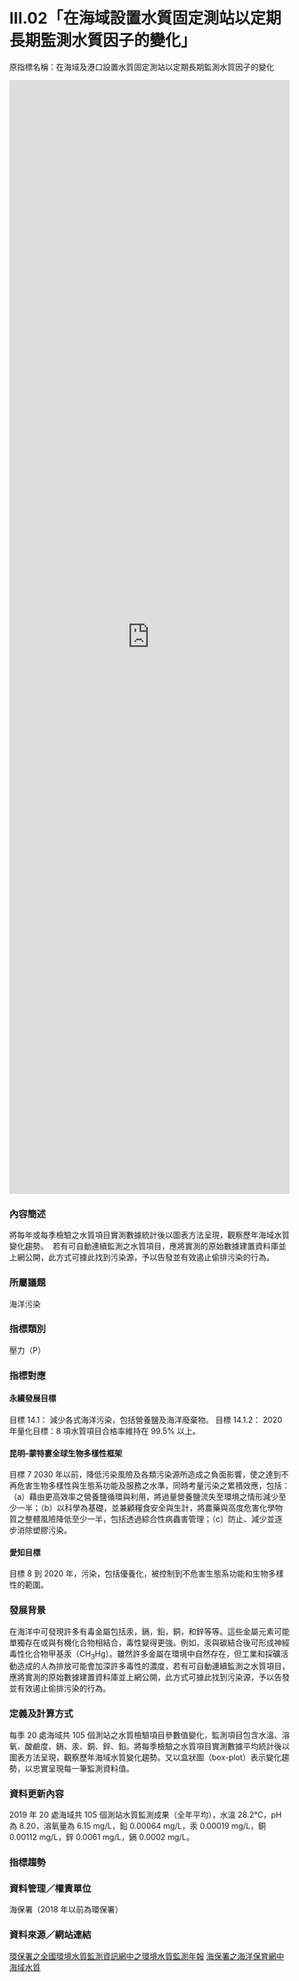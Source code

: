 # III.02「在海域設置水質固定測站以定期長期監測水質因子的變化」
原指標名稱：在海域及港口設置水質固定測站以定期長期監測水質因子的變化

<iframe src="https://TaiBON.github.io/biodiv_indicators/III.02%20在海域及港口設置水質固定測站以定期長期監測水質因子的變化.html" width="100%" height="2000" frameborder="0"></iframe>

### 內容簡述
將每年或每季檢驗之水質項目實測數據統計後以圖表方法呈現，觀察歷年海域水質變化趨勢。 
若有可自動連續監測之水質項目，應將實測的原始數據建置資料庫並上網公開，此方式可據此找到污染源，予以告發並有效遏止偷排污染的行為。
### 所屬議題
海洋污染
### 指標類別
壓力（P）
### 指標對應
#### 永續發展目標
目標 14.1：
減少各式海洋污染，包括營養鹽及海洋廢棄物。
目標 14.1.2：
2020 年量化目標：8 項水質項目合格率維持在 99.5% 以上。
#### 昆明–蒙特婁全球生物多樣性框架
目標 7
2030 年以前，降低污染風險及各類污染源所造成之負面影響，使之達到不再危害生物多樣性與生態系功能及服務之水準，同時考量污染之累積效應，包括：（a）藉由更高效率之營養鹽循環與利用，將過量營養鹽流失至環境之情形減少至少一半；（b）以科學為基礎，並兼顧糧食安全與生計，將農藥與高度危害化學物質之整體風險降低至少一半，包括透過綜合性病蟲害管理；（c）防止、減少並逐步消除塑膠污染。
#### 愛知目標
目標 8
到 2020 年，污染，包括優養化，被控制到不危害生態系功能和生物多樣性的範圍。
### 發展背景
在海洋中可發現許多有毒金屬包括汞，鎘，鉛，銅，和鋅等等。這些金屬元素可能單獨存在或與有機化合物相結合，毒性變得更強。例如，汞與碳結合後可形成神經毒性化合物甲基汞（CH<sub>3</sub>Hg）。雖然許多金屬在環境中自然存在，但工業和採礦活動造成的人為排放可能會加深許多毒性的濃度，若有可自動連續監測之水質項目，應將實測的原始數據建置資料庫並上網公開，此方式可據此找到污染源，予以告發並有效遏止偷排污染的行為。
### 定義及計算方式
每季 20 處海域共 105 個測站之水質檢驗項目參數值變化，監測項目包含水溫、溶氧、酸鹼度、鎘、汞、銅、鋅、鉛。將每季檢驗之水質項目實測數據平均統計後以圖表方法呈現，觀察歷年海域水質變化趨勢。又以盒狀圖（box-plot）表示變化趨勢，以忠實呈現每一筆監測資料值。
### 資料更新內容
2019 年 20 處海域共 105 個測站水質監測成果（全年平均），水溫 28.2℃，pH 為 8.20，溶氧量為 6.15 mg/L，鉛 0.00064 mg/L，汞 0.00019 mg/L，銅0.00112 mg/L，鋅 0.0061 mg/L，鎘 0.0002 mg/L。
### 指標趨勢 
### 資料管理／權責單位
海保署（2018 年以前為環保署）
### 資料來源／網站連結
[環保署之全國環境水質監測資訊網中之環境水質監測年報](https://wq.epa.gov.tw/Code/Report/ReportList.aspx)
[海保署之海洋保育網中海域水質](https://iocean.oca.gov.tw/OCA_OceanConservation/PUBLIC/Marine_WaterQuality.aspx)
